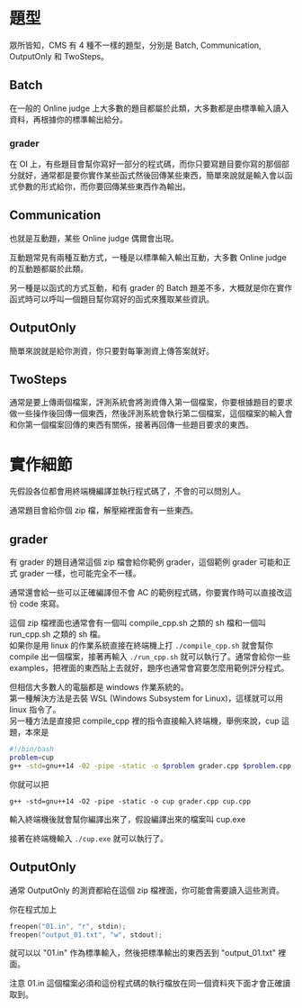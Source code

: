# 題型

眾所皆知，CMS 有 4 種不一樣的題型，分別是 Batch, Communication, OutputOnly 和 TwoSteps。  

## Batch
在一般的 Online judge 上大多數的題目都屬於此類，大多數都是由標準輸入讀入資料，再根據你的標準輸出給分。

### grader
在 OI 上，有些題目會幫你寫好一部分的程式碼，而你只要寫題目要你寫的那個部分就好，通常都是要你實作某些函式然後回傳某些東西，簡單來說就是輸入會以函式參數的形式給你，而你要回傳某些東西作為輸出。

## Communication
也就是互動題，某些 Online judge 偶爾會出現。  

互動題常見有兩種互動方式，一種是以標準輸入輸出互動，大多數 Online judge 的互動題都屬於此類。

另一種是以函式的方式互動，和有 grader 的 Batch 題差不多，大概就是你在實作函式時可以呼叫一個題目幫你寫好的函式來獲取某些資訊。

## OutputOnly
簡單來說就是給你測資，你只要對每筆測資上傳答案就好。

## TwoSteps
通常是要上傳兩個檔案，評測系統會將測資傳入第一個檔案，你要根據題目的要求做一些操作後回傳一個東西，然後評測系統會執行第二個檔案，這個檔案的輸入會和你第一個檔案回傳的東西有關係，接著再回傳一些題目要求的東西。


# 實作細節

先假設各位都會用終端機編譯並執行程式碼了，不會的可以問別人。

通常題目會給你個 zip 檔，解壓縮裡面會有一些東西。

## grader
有 grader 的題目通常這個 zip 檔會給你範例 grader，這個範例 grader 可能和正式 grader 一樣，也可能完全不一樣。  

通常還會給一些可以正確編譯但不會 AC 的範例程式碼，你要實作時可以直接改這份 code 來寫。  

這個 zip 檔裡面也通常會有一個叫 compile_cpp.sh 之類的 sh 檔和一個叫 run_cpp.sh 之類的 sh 檔。  
如果你是用 linux 的作業系統直接在終端機上打 `./compile_cpp.sh` 就會幫你 compile 出一個檔案，接著再輸入 `./run_cpp.sh` 就可以執行了。通常會給你一些 examples，把裡面的東西貼上去就好，題序也通常會寫要怎麼用範例評分程式。

但相信大多數人的電腦都是 windows 作業系統的。    
第一種解決方法是去裝 WSL (Windows Subsystem for Linux)，這樣就可以用 linux 指令了。  
另一種方法是直接把 compile_cpp 裡的指令直接輸入終端機，舉例來說，cup 這題，本來是
```sh
#!/bin/bash
problem=cup
g++ -std=gnu++14 -O2 -pipe -static -o $problem grader.cpp $problem.cpp
```
你就可以把
```
g++ -std=gnu++14 -O2 -pipe -static -o cup grader.cpp cup.cpp
```
輸入終端機後就會幫你編譯出來了，假設編譯出來的檔案叫 cup.exe

接著在終端機輸入 `./cup.exe` 就可以執行了。

## OutputOnly
通常 OutputOnly 的測資都給在這個 zip 檔裡面，你可能會需要讀入這些測資。

你在程式加上
```cpp
freopen("01.in", "r", stdin);
freopen("output_01.txt", "w", stdout);
```
就可以以 "01.in" 作為標準輸入，然後把標準輸出的東西丟到 "output_01.txt" 裡面。

注意 01.in 這個檔案必須和這份程式碼的執行檔放在同一個資料夾下面才會正確讀取到。
